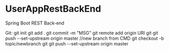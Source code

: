 # UserAppRestBackEnd
Spring Boot REST Back-end 


Git:
git init
git add .
git commit -m "MSG"
git remote add origin URI
git git push --set-upstream origin master
//new branch from CMD
git checkout -b topic/newbranch
git git push --set-upstream origin master
